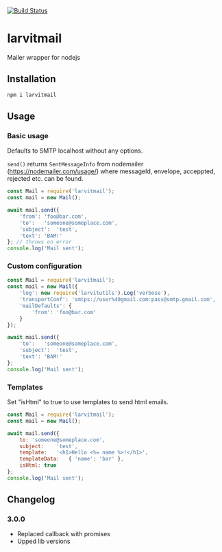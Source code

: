 [![Build Status](https://github.com/larvit/larvitmail/actions/workflows/actions.yml/badge.svg)](https://github.com/larvit/larvitmail/actions)

# larvitmail

Mailer wrapper for nodejs

## Installation

```bash
npm i larvitmail
```

## Usage

### Basic usage

Defaults to SMTP localhost without any options.

```send()``` returns ```SentMessageInfo``` from nodemailer (https://nodemailer.com/usage/)
where messageId, envelope, acceppted, rejected etc. can be found.

```javascript
const Mail = require('larvitmail');
const mail = new Mail();

await mail.send({
	'from':	'foo@bar.com',
	'to':	'someone@someplace.com',
	'subject':	'test',
	'text':	'BAM!'
}; // throws on error
console.log('Mail sent');
```

### Custom configuration

```javascript
const Mail = require('larvitmail');
const mail = new Mail({
	'log': new require('larvitutils').Log('verbose'),
	'transportConf': 'smtps://user%40gmail.com:pass@smtp.gmail.com',
	'mailDefaults': {
		'from': 'foo@bar.com'
	}
});

await mail.send({
	'to':	'someone@someplace.com',
	'subject':	'test',
	'text':	'BAM!'
};
console.log('Mail sent');
```

### Templates

Set "isHtml" to true to use templates to send html emails.

```javascript
const Mail = require('larvitmail');
const mail = new Mail();

await mail.send({
	to:	'someone@someplace.com',
	subject:	'test',
	template:	'<h1>Hello <%= name %>!</h1>',
	templateData:	{ 'name': 'bar' },
	isHtml:	true
};
console.log('Mail sent');
```

## Changelog
### 3.0.0
- Replaced callback with promises
- Upped lib versions